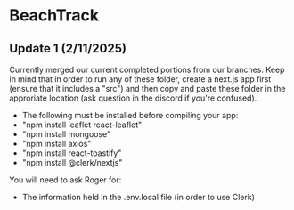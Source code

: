# BeachTrack
## Update 1 (2/11/2025)
Currently merged our current completed portions from our branches. Keep in mind that in order to run any of these folder, create a next.js app first (ensure that it includes a "src") and then copy and paste these folder in the approriate location (ask question in the discord if you're confused). 
- The following must be installed before compiling your app:
- "npm install leaflet react-leaflet"
- "npm install mongoose"
- "npm install axios"
- "npm install react-toastify"
- "npm install @clerk/nextjs"

You will need to ask Roger for:
- The information held in the .env.local file (in order to use Clerk)


